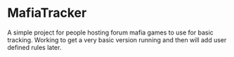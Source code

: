 # MafiaTracker
A simple project for people hosting forum mafia games to use for basic tracking. Working to get a very basic version running and then will add user defined rules later. 
